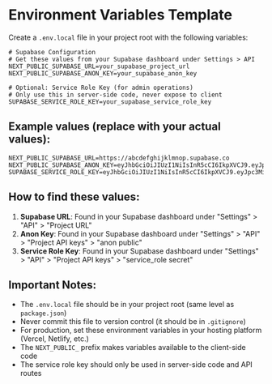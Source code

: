 # Environment Variables Template

Create a `.env.local` file in your project root with the following variables:

```env
# Supabase Configuration
# Get these values from your Supabase dashboard under Settings > API
NEXT_PUBLIC_SUPABASE_URL=your_supabase_project_url
NEXT_PUBLIC_SUPABASE_ANON_KEY=your_supabase_anon_key

# Optional: Service Role Key (for admin operations)
# Only use this in server-side code, never expose to client
SUPABASE_SERVICE_ROLE_KEY=your_supabase_service_role_key
```

## Example values (replace with your actual values):

```env
NEXT_PUBLIC_SUPABASE_URL=https://abcdefghijklmnop.supabase.co
NEXT_PUBLIC_SUPABASE_ANON_KEY=eyJhbGciOiJIUzI1NiIsInR5cCI6IkpXVCJ9.eyJpc3MiOiJzdXBhYmFzZSIsInJlZiI6ImFiY2RlZmdoaWprbG1ub3AiLCJyb2xlIjoiYW5vbiIsImlhdCI6MTYzNjU0NzI5MCwiZXhwIjoxOTUyMTIzMjkwfQ.example_signature
SUPABASE_SERVICE_ROLE_KEY=eyJhbGciOiJIUzI1NiIsInR5cCI6IkpXVCJ9.eyJpc3MiOiJzdXBhYmFzZSIsInJlZiI6ImFiY2RlZmdoaWprbG1ub3AiLCJyb2xlIjoic2VydmljZV9yb2xlIiwiaWF0IjoxNjM2NTQ3MjkwLCJleHAiOjE5NTIxMjMyOTB9.example_service_signature
```

## How to find these values:

1. **Supabase URL**: Found in your Supabase dashboard under "Settings" > "API" > "Project URL"
2. **Anon Key**: Found in your Supabase dashboard under "Settings" > "API" > "Project API keys" > "anon public"
3. **Service Role Key**: Found in your Supabase dashboard under "Settings" > "API" > "Project API keys" > "service_role secret"

## Important Notes:

- The `.env.local` file should be in your project root (same level as `package.json`)
- Never commit this file to version control (it should be in `.gitignore`)
- For production, set these environment variables in your hosting platform (Vercel, Netlify, etc.)
- The `NEXT_PUBLIC_` prefix makes variables available to the client-side code
- The service role key should only be used in server-side code and API routes 